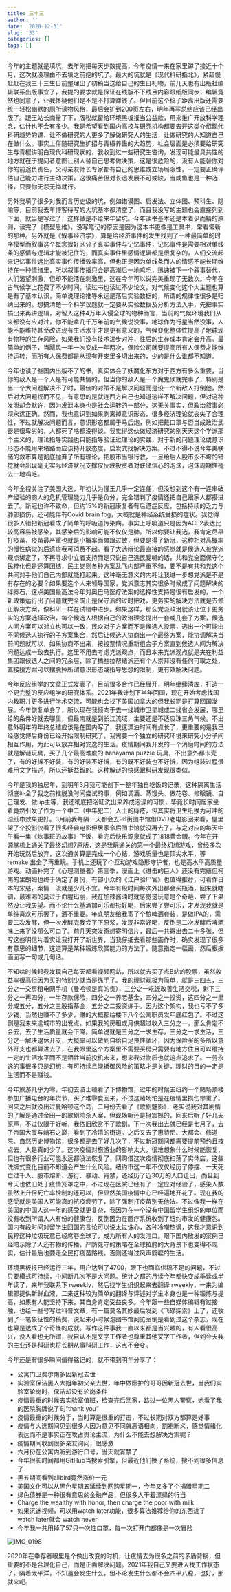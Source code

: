 ```yaml
---
title: 三十三
author: ''
date: '2020-12-31'
slug: '33'
categories: []
tags: []
---
```


今年的主题就是填坑，去年刚把每天步数提高，今年疫情一来在家里蹲了接近十个月，这次就没理由不去填之前挖的坑了。最大的坑就是《现代科研指北》，紧赶慢赶赶在我三十三生日前整理出了初稿当送给自己的生日礼物，前几天也有出版社编辑联系出版事宜了，我提的要求就是保证在线版不下线且内容跟纸版同步，编辑竟然也同意了，让我怀疑他们是不是不打算赚钱了。但目前这个稿子距离出版还需要统一轻松幽默的厕所读物风格，最后会扩到200页左右，明年再写总结应该已经出版了。跟王站长商量了下，版税就留给环境黑板报当公益款，用来推广开放科学理念，估计也不会有多少。我是希望看到国内高校与研究机构都要去开这类介绍现代科研趋势的课，让不做研究的人更多了解做研究人的生活，让做研究的人知道自己在做什么。事实上伴随研究生扩招与青椒养蛊的大趋势，社会层面是必须要给研究生与青椒讲明白现代科研现状的，我收到过一些研究生咨询，发现可能最具共性的地方就在于提问者意图让别人替自己思考做决策，这是很危险的，没有人能替你对你的前途负责任，父母亲友师长专家都有自己的思维或立场局限性，一定要正确评估自己能力进行主动决策，这很痛苦但对长远发展不可或缺，当咸鱼也是一种选择，只要你无怨无悔就行。

另外我填了很多对我而言历史级的坑，例如诺谟图、启发法、立体图、预科生、隐喻等，目前我去年博客待写的大坑基本都清空了，而且我没写的主题也会直接列到下面，就当是写过了，这样做是不给来年留坑。今年读书基本还是本着少而精的原则，读完了《模型思维》，没写笔记的原因是因为这本书更像是工具书，常看常新的那种。另外就是《叙事经济学》，算是给经济事件的发生找到了一种最简单的时序模型而叙事这个概念很好区分了真实事件与记忆事件，记忆事件是需要相对单线条的感情与逻辑才能被记住的，而真实事件里感情逻辑都是很复杂的，人们交流起来记忆事件远比真实事件传播效率高，但也正是因为单线条而人的情感不能长期维持在一种情绪里，所以叙事传播只会是高潮后一地鸡毛，迅速被下一个叙事替代，人们渴望刺激，但却不能活在刺激里，这在今年可以说完美重现了无数次。今年在古气候学上花费了不少时间，读过书也读过不少论文，对气候变化这个大主题也算是有了基本认识，简单说理论推导永远是落后实验数据的，所谓的规律性很多是归纳出来的。想搞清楚一个科学议题就一定要从实验数据及分析方法入手，先把事实搞出来再讲逻辑，对智人这种4万年入侵全球的物种而言，当前的气候环境我们从来都没有应对过，你不能拿几千万年前的气候说没事，地球作为行星当然没事，人能不能维持甚至改进现有生活水平才是更有意义的，气候变化整体性提高了地球现有物种的生存风险，如果我们没有技术进步对冲，往后的生存成本肯定会升高。最简单的例子，当飓风一年一次变成一年两次，保险公司就要提高所有人保费才能维持运转，而所有人保费都是从现有开支里多切出来的，少的是什么谁都不知道。

今年也读了些国内出版不了的书，真实体会了妖魔化东方对于西方有多么重要，当你的敌人是一个人是有可能共情的，但当你的敌人是一个魔鬼砍就完事了，特别是当一个大问题解决不了时，最佳的对策不是解决问题而是设一个新敌人打倒他，然后对大问题视而不见，有意思的是就连西方自己也知道这样不解决问题，但对这种发泄却会默许，因为发泄本身也是社会运转的一部分，这无关事实，但政治叙事必须永远正确。然而，我也意识到如果剥离掉意识形态，很多经济理论就丧失了合理性，不过就解决问题而言，意识形态都属于马后炮，例如把戴口罩与否当成政治武器是很卑劣的，人都死了啥都没得谈。我觉得这伙做经济研究的别天天这个学派那个主义的，理论指导实践也只能指导验证过理论的实践，对于新的问题理论或意识形态不能用来堵路而应该持开放态度，启发式找解决方案。不过不得不说今年美联储的救市算是彻底抛弃了所有理论，把股市当银行救，一旦给后人股市永不垮的错觉就会出现毫无实际经济状况支撑仅反映投资者对联储信心的泡沫，泡沫周期性褪去一地鸡毛。

今年全程关注了美国大选，年初认为懂王几乎一定连任，但没想到这个有一连串破产经验的商人的危机管理能力几乎是负分，完全错判了疫情还把自己跟家人都搭进去了。新冠也许不致命，但约15%的新冠康复者有后遗症反应，包括持续的乏力与肺部损伤，还可能伴有Covid brain fog，大概就是神经系统受损的症状。我觉得很多人错把新冠看成了简单的呼吸道传染病，事实上呼吸道只是因为ACE2表达比较高容易被感染，其感染后的影响可能不仅仅是肺。所以你要让我选，我肯定尽早打疫苗，疫苗最严重也就是小概率面瘫跟过敏，但要是得了新冠，这种相对高概率的慢性病似的后遗症我可消费不起。看了大选辩论最直接的感觉就是候选人被党派观点绑定了，不再寻求中立者支持而是只说自己选民爱听的话，共和党全面保守化民粹化但是还算团结，民主党则各种方案乱飞内部严重不和，要不是有共和党这个共同对手他们自己内部就能打起来。这种毫无意义的内耗让我进一步想党派是不是有存在的必要？如果要选个人来领导国家，党派意志其实很多时候成了问题解决的绊脚石，这点美国最高法今年对奥巴马医疗法案的选择性支持是很有启发的，一个新政策运行出了问题就完全废止是保守派的过时把戏，更务实的解决方法就是去修正解决方案，像科研一样在试错中进步。如果这样，那么党派政治就该让位于更务实的方案选择政治，每个候选人根据自己的政治理念提出一套或几套子方案，候选人间方案可以对立也可以一致，民众对子方案而不是候选人投票，选出一个可能由不同候选人执行的子方案集合，然后让候选人协商出一个最终方案，能协调解决当前问题就可以，如果协商不出来，按投票情况重新组合子方案直到候选人间为解决问题达成一致去执行。这里不用去考虑党派观点，而且本来党派观点就是夹在利益集团跟候选人之间的冗余层，除了搞些拉帮结派还有个人崇拜没有任何可取之处，直接投方案可以摆脱掉所谓意识形态或指导思想的限制，更有效解决问题。

今年反应组学的文章正式发表了，目前很多合作已经展开，明年继续清库，打造一个更完整的反应组学的研究体系。2021年我计划下半年回国，现在开始考虑找国内教职并更多进行学术交流，可能也会找下美国加拿大的但我长期是打算回国发展。今年恢复单身了，所以现在我倾向于去一线城市卫星城或二线省会发展，哪里给的条件好就去哪里，但最南就是到长江流域，主要还是不适应珠三角气候。不出意外明年的年终总结应该是在国内写了，我这漂泊时间有点长了，更重要的是我已经感觉博后身份已经开始限制研究了，我需要一个独立的研究环境来研究小分子间相互作用，为此可以放弃相对安逸的生活。疫情期间我开发的一个消磨时间的方法就是解谜玩具，买了几个最高难度的 hanayama puzzle 玩具，不出意外都卡壳了，有的好拆不好装，有的好装不好拆，有的既不好装也不好拆，因为组装过程很难用文字描述，所以还挺益智的。这种解谜的快感跟科研发现很类似。

今年是我的独居年，到明年3月我可能创下一整年独自吃饭的记录，这种隔离生活彻底补全了我之前推脱没时间尝试的事，例如调酒、蒸馒头、做花卷、修眼镜、自己理发、做up主等，我还彻底把浴缸洗出来养成泡澡的习惯，毕竟长时间居家坐着竟然引发了作为一个中二（中年犯二）人士的痔疮，但其实将卫生纸换为可冲的湿纸巾效果更好。3月前我每隔一天都会去96街图书馆借DVD老电影回来看，屋里架了个投影仪看了很多经典电影但居家令后图书馆就没再去了，与之对应的每天中午看一集《炊事班的故事》下饭，看完后快乐源泉就成了1818黄金眼。今年在开源掌机上通关了最终幻想7原版，这是我玩通关的第一个最终幻想游戏，曾经多次开始玩然后放弃，这次通关算是完成一个心结，游戏质量也是顶尖水平，等 remake 出全了再重玩。手机上还玩了个互动游戏隐形守护者，也是高水平高质量游戏。动画补完了《心理测量者》第三季，漫画上《进击的巨人》还没有完结但柯南的里朗姆也终于确定了身份，有部小众的《江户验尸官》也值得推荐，可看作日本的宋慈，案情一流就是少儿不宜。今年有段时间每次外出都会买瓶酒，回来就瞎调，最难喝的莫过于血腥玛丽，我在加辣酱油时就感觉这玩意是个奇葩，尝了下果然没让我失望。而不论什么基酒加可乐都挺好喝，后来尝了尝可乐，才发现我就是单纯喜欢可乐罢了，酒不重要。年底朋友给我寄了个酿啤酒套装，是做IPA的，需要二次发酵，但一次发酵完我尝了下原浆，发现非常好喝，反倒是二次发酵后啤酒味上来了没那么可口了。前几天突发奇想寄明信片，最后一共寄出去二十多张，但写这些明信片着实让我打开了新世界，当我仔细去看那些画作时，确实发现了很多有意思的细节，这道算是某种锻炼欣赏能力的方法了，随意指定一幅画，然后根据画面写一句或几句话。

不知啥时候起我发现自己每天都看视频网站，所以就去买了点B站的股票，虽然收益率很高但因为买的特别少就当是练手了。我的理财观极为简单，就是三四五，三分之一交房租电网手机（曼哈顿是真的贵），三分之一吃饭改善生活交税，剩下三分之一再四分，一半存款保险，四分之一养老基金，四分之一投资，这四分之一里分成五分，五分之三股指基金，五分之二投资练手。因为这个架构，我也亏不了多少钱，当然也赚不了多少，赚的大概都给楼下八个公寓职员发年底红包了。不过这倒是我未来选城市的出发点，如果我的房租或月供超过收入三分之一，那么肯定不会去，去了生活质量就会下降。简单说就是三分之一求生存，三分之一求生活，三分之一解决退休开支，大概率可以做到自给自足良性循环，因为保险买的多所以意外开支也都算进去了，在我眼里这个方案里不需要买房只需要有地方住且可以维持一定的生活水平而不是牺牲当前投机未来，想来我对物质也就这点追求了。一劳永逸的事很多只是幻想，有可持续且能抵御风险的策略才是关键，理财的目的一定是生活而不是赚钱。

今年旅游几乎为零，年初去波士顿看了下博物馆，过年的时候去纽约一个赌场顶楼参加广播电台的年货节，买了堆零食回来，不过这赌场怕是在疫情里损伤惨重了。回来之后就没出过曼哈顿这个岛，二月份去看了《歌剧魅影》，老实说我对其剧情的了解是通过金田一的歌剧院杀人案，但现场听还是挺震撼的，回来后听了好几天原声，不过仅限于好听，我依旧欣赏不了歌剧。下一次我出去就已经是七月了，去了帝国大厦与峭石之巅，看到了冷清的街道。之后又去了惠特尼、大都会、修道院、自然历史博物馆，很多都是去了好几次了，不过新冠期间都需要提前预约且按点去，人是真的少了。这次疫情对旅游业的影响太大，很难想象什么时候能恢复，但也有很多行业可能永远都没法恢复了，网购借这次疫情彻底扫荡了实体店，这些洗牌式变化目前不知道会产生什么风险。纽约市这一年不仅仅经历了停摆、一天死亡过千人、股市熔断、游行、暴动、宵禁，还经历了近30万的人口迁出，而且到今天也依旧处于疫情笼罩之中，不过现在医院已经有了一定应对经验了，感染人数虽然上升但死亡率控制的还可以，但显然美国疫情中心已经遍地开花了。现在我的感受就是美国人可能真的抗疫疲劳了，除了强制打疫苗别无他法。不过像我一样在美国的中国人这一年的感受就更复杂，我因为在一个没有中国留学生组织的单位而没有收到所谓人人有份的健康包，反倒因为在医疗系统收到了纽约市发的健康包。国内有段时间对留学生回国的言论可以说太过诛心，各种冷嘲热讽，这我才意识到民粹这种垃圾玩意已经席卷全球了，成为所有人的发泄口。眼下国内散发的案例已经暗示除了人还有物的传播，严防死守的策略在全球拉胯的大背景下也变得不现实，估计最后也要走全民打疫苗路线，否则还得过风声鹤唳的生活。

环境黑板报已经运行三年，用户达到了4700，眼下也面临供稿不足的问题，不过只要模式可持续，中间断几次不是大问题。统计之都的月读今年都快变成季读或半年读了，来年我联系下 rweekly，然后找学生组织起来去翻译 rweekly，一来为编辑部提供新鲜血液，二来这种较为简单的翻译与评述对学生本身也是一种锻炼与提高，如果有人能坚持下来，其自身肯定受益良多。今年跟一些自媒体编辑有过接触，也给一些号写过科普文章，有一篇莫名其妙最后发到《飞碟探索》上了，还收到了一笔象征性的稿费，说起来小时候泡图书馆阅览室倒是看到过这个杂志，现在也算是达成了个奇怪的成就。写作这件事我一直以来都是当兴趣的，有人看很高兴，没人看也无所谓，我自认不是文字工作者也尊重其他文字工作者，但到今天我的主业还是科研也将长期从事科研工作，这点不会变。

今年还是有很多瞬间值得铭记的，就不带到明年分享了：

- 公寓门卫费尔南多因新冠去世
- 实验室保洁黑人大姐年初父亲去世，年中做医护的哥哥因新冠去世，当我们实验室轮岗时，保洁却没有轮岗条件
- 疫情最重的时候去实验室值班，检查完后回家，路过一位黑人警察，她看了我的医院胸牌说了句“thank you”
- 疫情最重的时候分手，当时算是很重的打击，不过长期对双方都算是好事
- 疫情与大选期间见到很多人因为意见不同就恶语相向，割袍断义，感觉情绪化表达而不是事实正在攻占舆论主流，为什么不能去想解决方案呢？
- 疫情期间收到很多亲友询问，很感激
- 六月份在公寓内听到游行口号，当天就宵禁了
- 今年很长时间都用GitHub当搜索引擎，但最近他们换了系统，搜不到很多信息了
- 黑五期间看到allbird竟然涨价一元
- 美国文化可以从黑色星期五延续到网购星期一，今年又多了个捐赠星期二
- 绿色债券是一种很有意思的金融产品，但很多人干着漂绿的行当
- Charge the wealthy with honor, then charge the poor with milk
- 如果沉迷视频，可以用watch later功能，很多算法推荐给你的东西进了 watch later就会 watch never
- 今年我一共用掉了57只一次性口罩，每一次打开门都像是一次冒险

![IMG_0198](https://raw.githubusercontent.com/yufree/yufree.cn/master/static/cn/2020-12-31-33/index_files/IMG_0225.JPG)

2020年在幸存者眼里是个做出改变的时机，让疫情去为很多之前的矛盾背锅，但重要的不是合理化自己，而是正面解决问题。2021年我自己又要进入找工作状态了，隔着太平洋，不知道会发生什么，但不论发生什么都不会四平八稳，也好，那就来吧。
